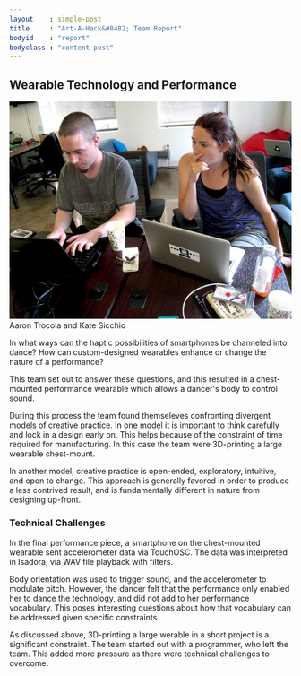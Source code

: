 ```yaml
---
layout    : simple-post
title     : "Art-A-Hack&#8482; Team Report"
bodyid    : "report"
bodyclass : "content post"
---
```


<h2>Wearable Technology and Performance</h2>

<div class="img landscape">
	<img src="/images/reports/summer-2014/7.jpg" alt="Aaron Trocola and Kate Sicchio" />
	<div class="team">Aaron Trocola and Kate Sicchio</div>
</div>

In what ways can the haptic possibilities of smartphones be channeled into dance? How can custom-designed wearables enhance or change the nature of a performance?

This team set out to answer these questions, and this resulted in a chest-mounted performance wearable which allows a dancer's body to control sound.

During this process the team found themseleves confronting divergent models of creative practice. In one model it is important to think carefully and lock in a design early on. This helps because of the constraint of time required for manufacturing. In this case the team were 3D-printing a large wearable chest-mount.

In another model, creative practice is open-ended, exploratory, intuitive, and open to change. This approach is generally favored in order to produce a less contrived result, and is fundamentally different in nature from designing up-front.

<h3>Technical Challenges</h3>

In the final performance piece, a smartphone on the chest-mounted wearable sent accelerometer data via TouchOSC. The data was interpreted in Isadora, via WAV file playback with filters.

Body orientation was used to trigger sound, and the accelerometer to modulate pitch. However, the dancer felt that the performance only enabled her to dance the technology, and did not add to her performance vocabulary. This poses interesting questions about how that vocabulary can be addressed given specific constraints.

As discussed above, 3D-printing a large werable in a short project is a significant constraint. The team started out with a programmer, who left the team. This added more pressure as there were technical challenges to overcome.